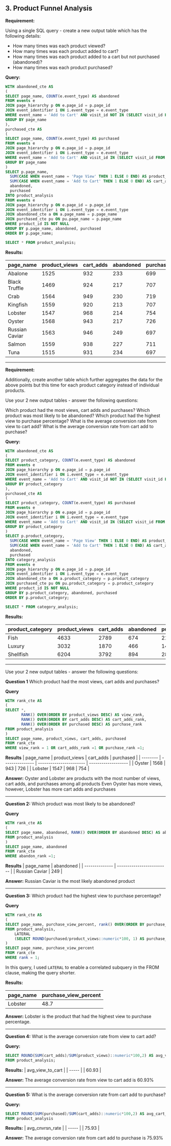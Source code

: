 **3. Product Funnel Analysis**
----------------------

**Requirement:**

Using a single SQL query - create a new output table which has the following details:

* How many times was each product viewed?
* How many times was each product added to cart?
* How many times was each product added to a cart but not purchased (abandoned)?
* How many times was each product purchased?

**Query:**
```sql
WITH abandoned_cte AS
(
SELECT page_name, COUNT(e.event_type) AS abandoned
FROM events e
JOIN page_hierarchy p ON e.page_id = p.page_id
JOIN event_identifier i ON i.event_type = e.event_type
WHERE event_name = 'Add to Cart' AND visit_id NOT IN (SELECT visit_id FROM events WHERE event_type = 3)
GROUP BY page_name
),
purchased_cte AS
(
SELECT page_name, COUNT(e.event_type) AS purchased
FROM events e
JOIN page_hierarchy p ON e.page_id = p.page_id
JOIN event_identifier i ON i.event_type = e.event_type
WHERE event_name = 'Add to Cart' AND visit_id IN (SELECT visit_id FROM events WHERE event_type = 3)
GROUP BY page_name
)
SELECT p.page_name,
  SUM(CASE WHEN event_name = 'Page View' THEN 1 ELSE 0 END) AS product_views,
  SUM(CASE WHEN event_name = 'Add to Cart' THEN 1 ELSE 0 END) AS cart_adds,
  abandoned,
  purchased
INTO product_analysis
FROM events e
JOIN page_hierarchy p ON e.page_id = p.page_id
JOIN event_identifier i ON i.event_type = e.event_type
JOIN abandoned_cte a ON a.page_name = p.page_name
JOIN purchased_cte pu ON pu.page_name = p.page_name
WHERE product_id IS NOT NULL
GROUP BY p.page_name, abandoned, purchased
ORDER BY p.page_name;

SELECT * FROM product_analysis;
```

**Results:**

| page_name      | product_views   | cart_adds               | abandoned                 | purchased           |
| -------------- | --------------- | ----------------------- | ------------------------- | ------------------- |
| Abalone        | 1525            | 932                     | 233                       | 699                 |
| Black Truffle  | 1469            | 924                     | 217                       | 707                 |
| Crab           | 1564            | 949                     | 230                       | 719                 |
| Kingfish       | 1559            | 920                     | 213                       | 707                 |
| Lobster        | 1547            | 968                     | 214                       | 754                 |
| Oyster         | 1568            | 943                     | 217                       | 726                 |
| Russian Caviar | 1563            | 946                     | 249                       | 697                 |
| Salmon         | 1559            | 938                     | 227                       | 711                 |
| Tuna           | 1515            | 931                     | 234                       | 697                 |


----------

**Requirement:**

Additionally, create another table which further aggregates the data for the above points but this time for each product category instead of individual products.

Use your 2 new output tables - answer the following questions:

Which product had the most views, cart adds and purchases?
Which product was most likely to be abandoned?
Which product had the highest view to purchase percentage?
What is the average conversion rate from view to cart add?
What is the average conversion rate from cart add to purchase?

**Query:**
```sql
WITH abandoned_cte AS
(
SELECT product_category, COUNT(e.event_type) AS abandoned
FROM events e
JOIN page_hierarchy p ON e.page_id = p.page_id
JOIN event_identifier i ON i.event_type = e.event_type
WHERE event_name = 'Add to Cart' AND visit_id NOT IN (SELECT visit_id FROM events WHERE event_type = 3)
GROUP BY product_category
),
purchased_cte AS
(
SELECT product_category, COUNT(e.event_type) AS purchased
FROM events e
JOIN page_hierarchy p ON e.page_id = p.page_id
JOIN event_identifier i ON i.event_type = e.event_type
WHERE event_name = 'Add to Cart' AND visit_id IN (SELECT visit_id FROM events WHERE event_type = 3)
GROUP BY product_category
)
SELECT p.product_category,
  SUM(CASE WHEN event_name = 'Page View' THEN 1 ELSE 0 END) AS product_views,
  SUM(CASE WHEN event_name = 'Add to Cart' THEN 1 ELSE 0 END) AS cart_adds,
  abandoned,
  purchased
INTO category_analysis
FROM events e
JOIN page_hierarchy p ON e.page_id = p.page_id
JOIN event_identifier i ON i.event_type = e.event_type
JOIN abandoned_cte a ON a.product_category = p.product_category
JOIN purchased_cte pu ON pu.product_category = p.product_category
WHERE product_id IS NOT NULL
GROUP BY p.product_category, abandoned, purchased
ORDER BY p.product_category;

SELECT * FROM category_analysis;
```

**Results:**

| product_category | product_views   | cart_adds               | abandoned                 | purchased           |
| ---------------- | --------------- | ----------------------- | ------------------------- | ------------------- |
| Fish             | 4633            | 2789                    | 674                       | 2115                |
| Luxury           | 3032            | 1870                    | 466                       | 1404                |
| Shellfish        | 6204            | 3792                    | 894                       | 2898                |

--------------------------------------------

Use your 2 new output tables - answer the following questions:

**Question 1**
Which product had the most views, cart adds and purchases?

**Query**
```sql
WITH rank_cte AS
(
SELECT *, 
	   RANK() OVER(ORDER BY product_views DESC) AS view_rank,
	   RANK() OVER(ORDER BY cart_adds DESC) AS cart_adds_rank,
	   RANK() OVER(ORDER BY purchased DESC) AS purchase_rank
FROM product_analysis
)
SELECT page_name, product_views, cart_adds, purchased
FROM rank_cte
WHERE view_rank = 1 OR cart_adds_rank =1 OR purchase_rank =1;
```
**Results**
| page_name | product_views   | cart_adds               |  purchased          |
| -------- | --------------- | ----------------------- | ------------------- |
| Oyster    | 1568            | 943                     | 726                 |
| Lobster   | 1547            | 968                     | 754                 |

**Answer:**
Oyster and Lobster are products with the most number of views, cart adds, and purchases among all products
Even Oyster has more views, however, Lobster has more cart adds and purchases

------------------------------

**Question 2:**
Which product was most likely to be abandoned?

**Query**
```sql
WITH rank_cte AS
(
SELECT page_name, abandoned, RANK() OVER(ORDER BY abandoned DESC) AS abandon_rank
FROM product_analysis
)
SELECT page_name, abandoned
FROM rank_cte
WHERE abandon_rank =1;
```

**Results**
| page_name      | abandoned                 |
| -------------- | ------------------------- |
| Russian Caviar | 249                       |


**Answer:**
Russian Caviar is the most likely abandoned product

-----------------------------------

**Question 3:**
Which product had the highest view to purchase percentage?

**Query**
```sql
WITH rank_cte AS
(
SELECT page_name, purchase_view_percent, rank() OVER(ORDER BY purchase_view_percent DESC) AS rank
FROM product_analysis,
	LATERAL
	(SELECT ROUND(purchased/product_views::numeric*100, 1) AS purchase_view_percent) pvp
)
SELECT page_name, purchase_view_percent
FROM rank_cte
WHERE rank = 1;
```

In this query, I used `LATERAL` to enable a correlated subquery in the FROM clause, making the query shorter.

**Results:**

| page_name | purchase_view_percent       |
| --------- | --------------------------- |
| Lobster   | 48.7                        |

**Answer:**
Lobster is the product that had the highest view to purchase percentage.

----------------------------
**Question 4:**
What is the average conversion rate from view to cart add?

**Query:**
```sql
SELECT ROUND(SUM(cart_adds)/SUM(product_views)::numeric*100,2) AS avg_view_to_cart
FROM product_analysis;
```
**Results:**
| avg_view_to_cart |
| ----- |
| 60.93 |

**Answer:**
The average conversion rate from view to cart add is 60.93%

-------------------------

**Question 5:**
What is the average conversion rate from cart add to purchase?


**Query:**
```sql
SELECT ROUND(SUM(purchased)/SUM(cart_adds)::numeric*100,2) AS avg_cart_to_purchase
FROM product_analysis
```

**Results:**
| avg_cnvrsn_rate |
| ----- |
| 75.93 |

**Answer:**
The average conversion rate from cart add to purchase is 75.93%



